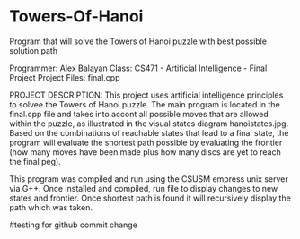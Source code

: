 # Towers-Of-Hanoi
Program that will solve the Towers of Hanoi puzzle with best possible solution path

Programmer: Alex Balayan
Class: CS471 - Artificial Intelligence - Final Project
Project Files: final.cpp

PROJECT DESCRIPTION:
This project uses artificial intelligence principles to solvee the Towers of Hanoi puzzle.  The main program is located in the final.cpp file and takes into accont all possible moves that are allowed within the puzzle, as illustrated in the visual states diagram hanoistates.jpg.  Based on the combinations of reachable states that lead to a final state, the program will evaluate the shortest path possible by evaluating the frontier (how many moves have been made plus how many discs are yet to reach the final peg).  

This program was compiled and run using the CSUSM empress unix server via G++.  Once installed and compiled, run file to display changes to new states and frontier.  Once shortest path is found it will recursively display the path which was taken.

#testing for github commit change